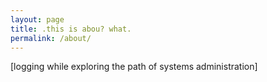 ```yaml
---
layout: page
title: .this is abou? what.
permalink: /about/
---
```


[logging while exploring the path of systems administration]
